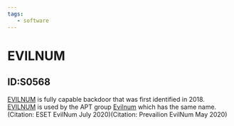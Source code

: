 ```yaml
---
tags:
   - software
---
```

# EVILNUM
## ID:S0568
[EVILNUM](software/S0568) is fully capable backdoor that was first identified in 2018. [EVILNUM](software/S0568) is used by the APT group [Evilnum](groups/G0120) which has the same name.(Citation: ESET EvilNum July 2020)(Citation: Prevailion EvilNum May 2020)
